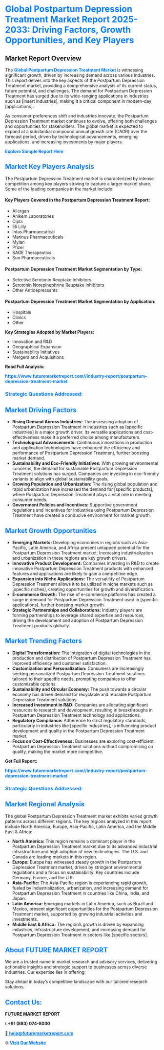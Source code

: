 <h1 style="color: #007BFF;">Global Postpartum Depression Treatment Market Report 2025-2033: Driving Factors, Growth Opportunities, and Key Players</h1>

<section id="overview">
<h2>Market Report Overview</h2>
<p>The <a href="https://www.futuremarketreport.com//industry-report/postpartum-depression-treatment-market" style="color: #007BFF; text-decoration: none;"><strong>Global Postpartum Depression Treatment Market</strong></a> is witnessing significant growth, driven by increasing demand across various industries. This report delves into the key aspects of the Postpartum Depression Treatment market, providing a comprehensive analysis of its current status, future potential, and challenges. The demand for Postpartum Depression Treatment has surged due to its wide-ranging applications in industries such as [insert industries], making it a critical component in modern-day [applications].</p>
<p>As consumer preferences shift and industries innovate, the Postpartum Depression Treatment market continues to evolve, offering both challenges and opportunities for stakeholders. The global market is expected to expand at a substantial compound annual growth rate (CAGR) over the forecast period, driven by technological advancements, emerging applications, and increasing investments by major players.</p>
</section>

<section id="overview">
<p><a href="https://www.futuremarketreport.com//request-sample/reportId=59426" style="color: #007BFF; text-decoration: none;"><strong>Explore Sample Report Here</strong></a></p>
</section>

<section id="key-players">
<h2 style="color: #007BFF;">Market Key Players Analysis</h2>
<p>The Postpartum Depression Treatment market is characterized by intense competition among key players striving to capture a larger market share. Some of the leading companies in the market include:</p>
<h4>Key Players Covered in the Postpartum Depression Treatment Report:</h4>
<ul><li>Allergan</li><li>Anikem Laboratories</li><li>Cipla</li><li>Eli Lilly</li><li>Intas Pharmaceutical</li><li>Marinus Pharmaceuticals</li><li>Mylan</li><li>Pfizer</li><li>SAGE Therapeutics</li><li>Sun Pharmaceuticals</li></ul>
<h4>Postpartum Depression Treatment Market Segmentation by Type:</h4>
<ul><li>Selective Serotonin Reuptake Inhibitors</li><li>Serotonin Norepinephrine Reuptake Inhibitors</li><li>Other Antidepressants</li></ul>

<h4>Postpartum Depression Treatment Market Segmentation by Application:</h4>
<ul><li>Hospitals</li><li>Clinics</li><li>Other</li></ul>
<p><strong>Key Strategies Adopted by Market Players:</strong></p>
<ul>
<li>Innovation and R&D</li>
<li>Geographical Expansion</li>
<li>Sustainability Initiatives</li>
<li>Mergers and Acquisitions</li>
</ul>
</section>

<section>
<p><strong>Read Full Analysis: </strong></p><a href="https://www.futuremarketreport.com//industry-report/postpartum-depression-treatment-market" style="color: #007BFF; text-decoration: none;"><strong>https://www.futuremarketreport.com//industry-report/postpartum-depression-treatment-market</strong></a>
<h3 style="color: #007BFF;">Strategic Questions Addressed:</h3>
</section>

<section id="driving-factors">
<h2 style="color: #007BFF;">Market Driving Factors</h2>
<ul>
<li><strong>Rising Demand Across Industries:</strong> The increasing adoption of Postpartum Depression Treatment in industries such as [specific industries] is a major growth driver. Its versatile applications and cost-effectiveness make it a preferred choice among manufacturers.</li>
<li><strong>Technological Advancements:</strong> Continuous innovations in production and application technologies have enhanced the efficiency and performance of Postpartum Depression Treatment, further boosting market demand.</li>
<li><strong>Sustainability and Eco-Friendly Initiatives:</strong> With growing environmental concerns, the demand for sustainable Postpartum Depression Treatment solutions has surged. Companies are investing in eco-friendly variants to align with global sustainability goals.</li>
<li><strong>Growing Population and Urbanization:</strong> The rising global population and rapid urbanization have increased the demand for [specific products], where Postpartum Depression Treatment plays a vital role in meeting consumer needs.</li>
<li><strong>Government Policies and Incentives:</strong> Supportive government regulations and incentives for industries using Postpartum Depression Treatment have created a conducive environment for market growth.</li>
</ul>
</section>

<section id="growth-opportunities">
<h2 style="color: #007BFF;">Market Growth Opportunities</h2>
<ul>
<li><strong>Emerging Markets:</strong> Developing economies in regions such as Asia-Pacific, Latin America, and Africa present untapped potential for the Postpartum Depression Treatment market. Increasing industrialization and urbanization in these regions are key growth drivers.</li>
<li><strong>Innovative Product Development:</strong> Companies investing in R&D to create innovative Postpartum Depression Treatment products with enhanced features and applications are likely to gain a competitive edge.</li>
<li><strong>Expansion into Niche Applications:</strong> The versatility of Postpartum Depression Treatment allows it to be utilized in niche markets such as [specific niches], creating opportunities for growth and diversification.</li>
<li><strong>E-commerce Growth:</strong> The rise of e-commerce platforms has created a surge in demand for Postpartum Depression Treatment used in [specific applications], further boosting market growth.</li>
<li><strong>Strategic Partnerships and Collaborations:</strong> Industry players are forming partnerships to leverage shared expertise and resources, driving the development and adoption of Postpartum Depression Treatment products globally.</li>
</ul>
</section>

<section id="trending-factors">
<h2 style="color: #007BFF;">Market Trending Factors</h2>
<ul>
<li><strong>Digital Transformation:</strong> The integration of digital technologies in the production and distribution of Postpartum Depression Treatment has improved efficiency and customer satisfaction.</li>
<li><strong>Customization and Personalization:</strong> Consumers are increasingly seeking personalized Postpartum Depression Treatment solutions tailored to their specific needs, prompting companies to offer customizable options.</li>
<li><strong>Sustainability and Circular Economy:</strong> The push towards a circular economy has driven demand for recyclable and reusable Postpartum Depression Treatment solutions.</li>
<li><strong>Increased Investment in R&D:</strong> Companies are allocating significant resources to research and development, resulting in breakthroughs in Postpartum Depression Treatment technology and applications.</li>
<li><strong>Regulatory Compliance:</strong> Adherence to strict regulatory standards, particularly in industries like [specific industries], is influencing product development and quality in the Postpartum Depression Treatment market.</li>
<li><strong>Focus on Cost-Effectiveness:</strong> Businesses are exploring cost-efficient Postpartum Depression Treatment solutions without compromising on quality, making the market more competitive.</li>
</ul>
</section>

<section>
<p><strong>Get Full Report: </strong></p><a href="https://www.futuremarketreport.com//industry-report/postpartum-depression-treatment-market" style="color: #007BFF; text-decoration: none;"><strong>https://www.futuremarketreport.com//industry-report/postpartum-depression-treatment-market</strong></a>
<h3 style="color: #007BFF;">Strategic Questions Addressed:</h3>
</section>


<section id="regional-analysis">
<h2 style="color: #007BFF;">Market Regional Analysis</h2>
<p>The global Postpartum Depression Treatment market exhibits varied growth patterns across different regions. The key regions analyzed in this report include North America, Europe, Asia-Pacific, Latin America, and the Middle East & Africa:</p>
<ul>
<li><strong>North America:</strong> This region remains a dominant player in the Postpartum Depression Treatment market due to its advanced industrial infrastructure and high adoption of new technologies. The U.S. and Canada are leading markets in this region.</li>
<li><strong>Europe:</strong> Europe has witnessed steady growth in the Postpartum Depression Treatment market, driven by stringent environmental regulations and a focus on sustainability. Key countries include Germany, France, and the U.K.</li>
<li><strong>Asia-Pacific:</strong> The Asia-Pacific region is experiencing rapid growth, fueled by industrialization, urbanization, and increasing demand for Postpartum Depression Treatment in countries like China, India, and Japan.</li>
<li><strong>Latin America:</strong> Emerging markets in Latin America, such as Brazil and Mexico, present significant opportunities for the Postpartum Depression Treatment market, supported by growing industrial activities and investments.</li>
<li><strong>Middle East & Africa:</strong> The region’s growth is driven by expanding industries, infrastructure development, and increasing demand for Postpartum Depression Treatment in sectors like [specific sectors].</li>
</ul>
</section>

<footer>
<h2 style="color: #007BFF;">About FUTURE MARKET REPORT</h2>
<p>We are a trusted name in market research and advisory services, delivering actionable insights and strategic support to businesses across diverse industries. Our expertise lies in offering:</p>

<p>Stay ahead in today’s competitive landscape with our tailored research solutions.</p>

<h2 style="color: #007BFF;">Contact Us:</h2>
<p><strong>FUTURE MARKET REPORT</strong></p>
<p>📞 <strong>+91 (883) 074-8030</strong></p>
<p>📧 <strong><a href="mailto:help@futuremarketreport.com" style="color: #007BFF;">help@futuremarketreport.com</a></strong></p>
<p>🌐 <strong><a href="https://www.futuremarketreport.com/" style="color: #007BFF;">Visit Our Website</a></strong></p>
</footer>
